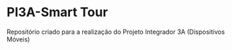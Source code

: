# PI3A-Smart Tour
Repositório criado para a realização do Projeto Integrador 3A (Dispositivos Móveis)

